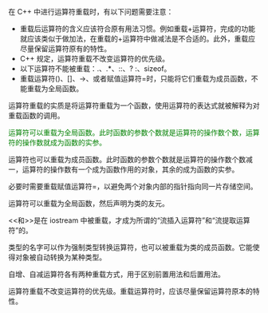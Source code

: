 在 C++ 中进行运算符重载时，有以下问题需要注意：
* 重载后运算符的含义应该符合原有用法习惯。例如重载+运算符，完成的功能就应该类似于做加法，在重载的+运算符中做减法是不合适的。此外，重载应尽量保留运算符原有的特性。
* C++ 规定，运算符重载不改变运算符的优先级。
* 以下运算符不能被重载：.、.*、::、? :、sizeof。
* 重载运算符()、[]、->、或者赋值运算符=时，只能将它们重载为成员函数，不能重载为全局函数。

运算符重载的实质是将运算符重载为一个函数，使用运算符的表达式就被解释为对重载函数的调用。

<font color="green">运算符可以重载为全局函数。此时函数的参数个数就是运算符的操作数个数，运算符的操作数就成为函数的实参。</font>

运算符也可以重载为成员函数。此时函数的参数个数就是运算符的操作数个数减一，运算符的操作数有一个成为函数作用的对象，其余的成为函数的实参。

必要时需要重载赋值运算符=，以避免两个对象内部的指针指向同一片存储空间。

运算符可以重载为全局函数，然后声明为类的友元。

<<和>>是在 iostream 中被重载，才成为所谓的“流插入运算符”和“流提取运算符”的。

类型的名字可以作为强制类型转换运算符，也可以被重载为类的成员函数。它能使得对象被自动转换为某种类型。

自增、自减运算符各有两种重载方式，用于区别前置用法和后置用法。

运算符重载不改变运算符的优先级。重载运算符时，应该尽量保留运算符原本的特性。